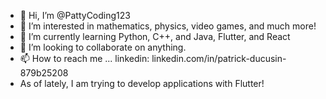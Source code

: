 - 👋 Hi, I’m @PattyCoding123
- 👀 I’m interested in mathematics, physics, video games, and much more!
- 🌱 I’m currently learning Python, C++, and Java, Flutter, and React
- 💞️ I’m looking to collaborate on anything.
- 📫 How to reach me ... linkedin: linkedin.com/in/patrick-ducusin-879b25208
- As of lately, I am trying to develop applications with Flutter!

<!---
PattyCoding123/PattyCoding123 is a ✨ special ✨ repository because its `README.md` (this file) appears on your GitHub profile.
You can click the Preview link to take a look at your changes.
--->
